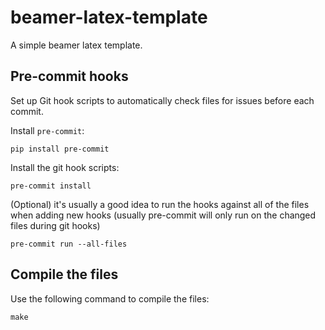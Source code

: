 # beamer-latex-template
A simple beamer latex template.


## Pre-commit hooks

Set up Git hook scripts to automatically check files for issues before each commit.

Install `pre-commit`:
```console
pip install pre-commit
```

Install the git hook scripts:
```console
pre-commit install
```

(Optional) it's usually a good idea to run the hooks against all of the files when adding new hooks (usually pre-commit will only run on the changed files during git hooks)
```console
pre-commit run --all-files
```

## Compile the files

Use the following command to compile the files:
```console
make
```
